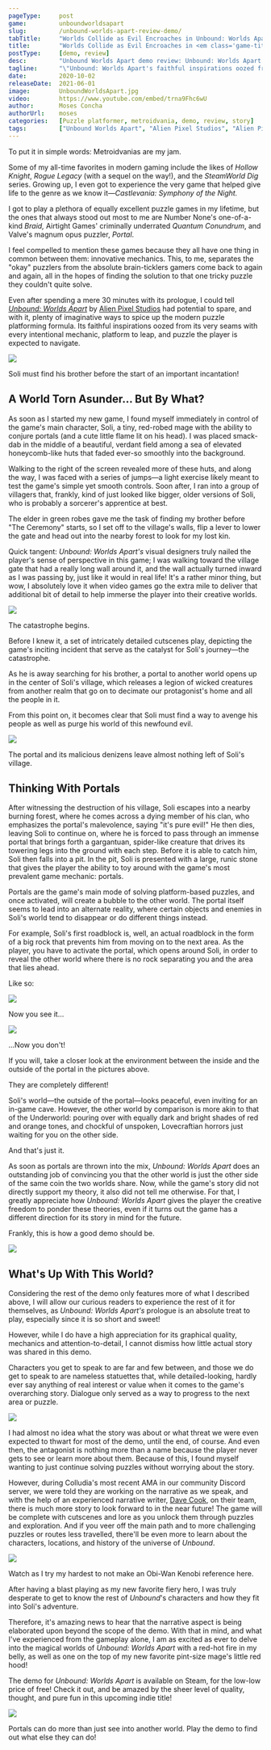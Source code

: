 ```yaml
---
pageType:     post
game:         unboundworldsapart
slug:         /unbound-worlds-apart-review-demo/
tabTitle:     "Worlds Collide as Evil Encroaches in Unbound: Worlds Apart"
title:        "Worlds Collide as Evil Encroaches in <em class='game-title'>Unbound Worlds Apart</em>"
postType:     [demo, review]
desc:         "Unbound Worlds Apart demo review: Unbound: Worlds Apart's faithful inspirations oozed from its very seams with every intentional mechanic, platform to leap, and puzzle the player is expected to navigate."
tagline:      "\"Unbound: Worlds Apart's faithful inspirations oozed from its very seams with every intentional mechanic, platform to leap, and puzzle the player is expected to navigate.\""
date:         2020-10-02
releaseDate:  2021-06-01
image:        UnboundWorldsApart.jpg
video:        https://www.youtube.com/embed/trna9Fhc6wU
author:       Moses Concha
authorUrl:    moses
categories:   [Puzzle platformer, metroidvania, demo, review, story]
tags:         ["Unbound Worlds Apart", "Alien Pixel Studios", "Alien Pixel Studios", 2D, metroidvania, puzzle, platformer, magic, portals, art, hero, tiny, featured]
---
```

To put it in simple words: Metroidvanias are my jam.

Some of my all-time favorites in modern gaming include the likes of *Hollow Knight*, *Rogue Legacy* (with a sequel on the way!), and the *SteamWorld Dig* series. Growing up, I even got to experience the very game that helped give life to the genre as we know it—*Castlevania: Symphony of the Night.*

I got to play a plethora of equally excellent puzzle games in my lifetime, but the ones that always stood out most to me are Number None's one-of-a-kind *Braid,* Airtight Games' criminally underrated *Quantum Conundrum*, and Valve's magnum opus puzzler, *Portal*.

I feel compelled to mention these games because they all have one thing in common between them: innovative mechanics. This, to me, separates the "okay" puzzlers from the absolute brain-ticklers gamers come back to again and again, all in the hopes of finding the solution to that one tricky puzzle they couldn't quite solve.

Even after spending a mere 30 minutes with its prologue, I could tell *[Unbound: Worlds Apart](https://unboundthegame.com/)* by [Alien Pixel Studios](https://www.facebook.com/AlienPixel/) had potential to spare, and with it, plenty of imaginative ways to spice up the modern puzzle platforming formula. Its faithful inspirations oozed from its very seams with every intentional mechanic, platform to leap, and puzzle the player is expected to navigate.

![][image0]

<figcaption>Soli must find his brother before the start of an important incantation!</figcaption> 

## A World Torn Asunder... But By What?

As soon as I started my new game, I found myself immediately in control of the game's main character, Soli, a tiny, red-robed mage with the ability to conjure portals (and a cute little flame lit on his head). I was placed smack-dab in the middle of a beautiful, verdant field among a sea of elevated honeycomb-like huts that faded ever-so smoothly into the background.

Walking to the right of the screen revealed more of these huts, and along the way, I was faced with a series of jumps—a light exercise likely meant to test the game's simple yet smooth controls. Soon after, I ran into a group of villagers that, frankly, kind of just looked like bigger, older versions of Soli, who is probably a sorcerer's apprentice at best.

The elder in green robes gave me the task of finding my brother before "The Ceremony" starts, so I set off to the village's walls, flip a lever to lower the gate and head out into the nearby forest to look for my lost kin.

Quick tangent: *Unbound: Worlds Apart's* visual designers truly nailed the player's sense of perspective in this game; I was walking toward the village gate that had a really long wall around it, and the wall actually turned inward as I was passing by, just like it would in real life! It's a rather minor thing, but wow, I absolutely love it when video games go the extra mile to deliver that additional bit of detail to help immerse the player into their creative worlds.

![][image1]

<figcaption>The catastrophe begins.</figcaption>

Before I knew it, a set of intricately detailed cutscenes play, depicting the game's inciting incident that serve as the catalyst for Soli's journey—the catastrophe.

As he is away searching for his brother, a portal to another world opens up in the center of Soli's village, which releases a legion of wicked creatures from another realm that go on to decimate our protagonist's home and all the people in it.

From this point on, it becomes clear that Soli must find a way to avenge his people as well as purge his world of this newfound evil. 

![][image2]

<figcaption>The portal and its malicious denizens leave almost nothing left of Soli's village.</figcaption>

## Thinking With Portals

After witnessing the destruction of his village, Soli escapes into a nearby burning forest, where he comes across a dying member of his clan, who emphasizes the portal's malevolence, saying "it's pure evil!" He then dies, leaving Soli to continue on, where he is forced to pass through an immense portal that brings forth a gargantuan, spider-like creature that drives its towering legs into the ground with each step. Before it is able to catch him, Soli then falls into a pit. In the pit, Soli is presented with a large, runic stone that gives the player the ability to toy around with the game's most prevalent game mechanic: portals.

Portals are the game's main mode of solving platform-based puzzles, and once activated, will create a bubble to the other world. The portal itself seems to lead into an alternate reality, where certain objects and enemies in Soli's world tend to disappear or do different things instead.

For example, Soli's first roadblock is, well, an actual roadblock in the form of a big rock that prevents him from moving on to the next area. As the player, you have to activate the portal, which opens around Soli, in order to reveal the other world where there is no rock separating you and the area that lies ahead.

Like so:

![][image3]

<figcaption>Now you see it...</figcaption>

![][image4]

<figcaption>...Now you don't!</figcaption>

If you will, take a closer look at the environment between the inside and the outside of the portal in the pictures above.

They are completely different!

Soli's world—the outside of the portal—looks peaceful, even inviting for an in-game cave. However, the other world by comparison is more akin to that of the Underworld: pouring over with equally dark and bright shades of red and orange tones, and chockful of unspoken, Lovecraftian horrors just waiting for you on the other side.

And that's just it.

As soon as portals are thrown into the mix, *Unbound: Worlds Apart* does an outstanding job of convincing you that the other world is just the other side of the same coin the two worlds share. Now, while the game's story did not directly support my theory, it also did not tell me otherwise. For that, I greatly appreciate how *Unbound: Worlds Apart* gives the player the creative freedom to ponder these theories, even if it turns out the game has a different direction for its story in mind for the future. 

Frankly, this is how a good demo should be.

![][image-extra0]

## What's Up With This World?

Considering the rest of the demo only features more of what I described above, I will allow our curious readers to experience the rest of it for themselves, as *Unbound: Worlds Apart's* prologue is an absolute treat to play, especially since it is so short and sweet!

However, while I do have a high appreciation for its graphical quality, mechanics and attention-to-detail, I cannot dismiss how little actual story was shared in this demo.

Characters you get to speak to are far and few between, and those we do get to speak to are nameless statuettes that, while detailed-looking, hardly ever say anything of real interest or value when it comes to the game's overarching story. Dialogue only served as a way to progress to the next area or puzzle.

![][image-extra1]

I had almost no idea what the story was about or what threat we were even expected to thwart for most of the demo, until the end, of course. And even then, the antagonist is nothing more than a name because the player never gets to see or learn more about them. Because of this, I found myself wanting to just continue solving puzzles without worrying about the story.

However, during Colludia's most recent AMA in our community Discord server, we were told they are working on the narrative as we speak, and with the help of an experienced narrative writer, [Dave Cook](https://twitter.com/davescook), on their team, there is much more story to look forward to in the near future! The game will be complete with cutscenes and lore as you unlock them through puzzles and exploration. And if you veer off the main path and to more challenging puzzles or routes less travelled, there'll be even more to learn about the characters, locations, and history of the universe of *Unbound*.

![][image5]

<figcaption>Watch as I try my hardest to not make an Obi-Wan Kenobi reference here.</figcaption>

After having a blast playing as my new favorite fiery hero, I was truly desperate to get to know the rest of *Unbound*'s characters and how they fit into Soli's adventure.

Therefore, it's amazing news to hear that the narrative aspect is being elaborated upon beyond the scope of the demo. With that in mind, and what I've experienced from the gameplay alone, I am as excited as ever to delve into the magical worlds of *Unbound: Worlds Apart* with a red-hot fire in my belly, as well as one on the top of my new favorite pint-size mage's little red hood!

The demo for *Unbound: Worlds Apart* is available on Steam, for the low-low price of free! Check it out, and be amazed by the sheer level of quality, thought, and pure fun in this upcoming indie title!

![][image6]

<figcaption>Portals can do more than just see into another world. Play the demo to find out what else they can do!</figcaption>

[image0]: /images/post/unboundworldsapart/UnboundWorldsApart0.jpg
[image1]: /images/post/unboundworldsapart/UnboundWorldsApart1.jpg
[image2]: /images/post/unboundworldsapart/UnboundWorldsApart2.jpg
[image3]: /images/post/unboundworldsapart/UnboundWorldsApart3.jpg
[image4]: /images/post/unboundworldsapart/UnboundWorldsApart4.jpg
[image5]: /images/post/unboundworldsapart/UnboundWorldsApart5.jpg
[image6]: /images/post/unboundworldsapart/UnboundWorldsApart6.jpg
[image-extra0]: /images/post/unboundworldsapart/Unbound-portal.jpg
[image-extra1]: /images/post/unboundworldsapart/Unbound-dialogue.jpg
